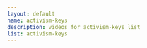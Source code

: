 ```yaml
--- 
layout: default
name: activism-keys
description: videos for activism-keys list
list: activism-keys
---
```


<div class="player">
<div id="player"><!-- "https://www.youtube.com/watch?v={{site.data.lists[page.list][0]}}" --></div>
</div>

